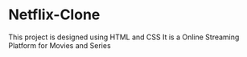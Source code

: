 # Netflix-Clone
This project is designed using HTML and CSS
It is a Online Streaming Platform for Movies and Series
